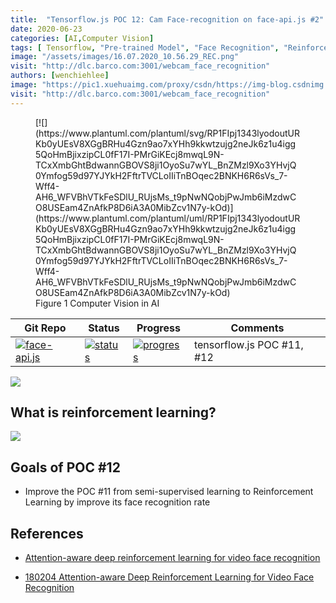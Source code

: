 ```yaml
---
title:  "Tensorflow.js POC 12: Cam Face-recognition on face-api.js #2"
date: 2020-06-23
categories: [AI,Computer Vision]
tags: [ Tensorflow, "Pre-trained Model", "Face Recognition", "Reinforcement Learning" ]
image: "/assets/images/16.07.2020_10.56.29_REC.png"
visit: "http://dlc.barco.com:3001/webcam_face_recognition"
authors: [wenchiehlee]
image: "https://pic1.xuehuaimg.com/proxy/csdn/https://img-blog.csdnimg.cn/20181106203614588.png?x-oss-process=image/watermark,type_ZmFuZ3poZW5naGVpdGk,shadow_10,text_aHR0cHM6Ly9ibG9nLmNzZG4ubmV0L3FxXzM5MjQ1MjA3,size_16,color_FFFFFF,t_70"
visit: "http://dlc.barco.com:3001/webcam_face_recognition"
---
```


<figure markdown="span">
[![](https://www.plantuml.com/plantuml/svg/RP1FIpj1343lyodoutURKb0yUEsV8XGgBRHu4Gzn9ao7xYHh9kkwtzujg2neJk6z1u4igg5QoHmBjixzipCL0fF17I-PMrGiKEcj8mwqL9N-TCxXmbGhtBdwannGBOVS8ji1OyoSu7wYL_BnZMzl9Xo3YHvjQ0Ymfog59d97YJYkH2FftrTVCLoIIiTnBOqec2BNKH6R6sVs_7-Wff4-AH6_WFVBhVTkFeSDlU_RUjsMs_t9pNwNQobjPwJmb6iMzdwCO8USEam4ZnAfkP8D6iA3A0MibZcv1N7y-kOd)](https://www.plantuml.com/plantuml/uml/RP1FIpj1343lyodoutURKb0yUEsV8XGgBRHu4Gzn9ao7xYHh9kkwtzujg2neJk6z1u4igg5QoHmBjixzipCL0fF17I-PMrGiKEcj8mwqL9N-TCxXmbGhtBdwannGBOVS8ji1OyoSu7wYL_BnZMzl9Xo3YHvjQ0Ymfog59d97YJYkH2FftrTVCLoIIiTnBOqec2BNKH6R6sVs_7-Wff4-AH6_WFVBhVTkFeSDlU_RUjsMs_t9pNwNQobjPwJmb6iMzdwCO8USEam4ZnAfkP8D6iA3A0MibZcv1N7y-kOd)
  <figcaption>Figure 1 Computer Vision in AI</figcaption>
</figure>

| Git Repo                                                                                                                                         | Status                                                                                                                                                                | Progress                                                                                                                    | Comments                                                     |
|--------------------------------------------------------------------------------------------------------------------------------------------------|-----------------------------------------------------------------------------------------------------------------------------------------------------------------------|----------------------------------------------------------------------------------------------------------------------------------------|--------------------------------------------------------------|
| [![face-api.js](https://img.shields.io/badge/face_api.js-gray?logo=tensorflow)](https://git.barco.com/users/wjlee/repos/face-api.js/browse/posenet) | [![status](https://tailab.barco.com:9443/deeplearningcomputing/face-api.js/badges/master/pipeline.svg)](https://tailab.barco.com:9443/deeplearningcomputing/face-api.js/pipelines) | [![progress](https://img.shields.io/badge/face_api.js-POC-red?logo=javascript)](http://dlc.barco.com:3001/webcam_face_recognition)|tensorflow.js POC #11, #12|

[![](https://rebrand.ly/dlc_png_url)](https://rebrand.ly/dlc_uml_url)

## What is reinforcement learning?

![](https://nervanasystems.github.io/coach/_images/design.png)

## Goals of POC #12

* Improve the POC #11 from semi-supervised learning to Reinforcement Learning by improve its face recognition rate

## References
* [Attention-aware deep reinforcement learning for video face recognition](https://www.twblogs.net/a/5bf329f7bd9eee04040aa388)

* [180204 Attention-aware Deep Reinforcement Learning for Video Face Recognition](https://www.slideshare.net/takanoriogata1121/180203-attentionaware-deep-reinforcement-learning-for-video-face-recognition)



